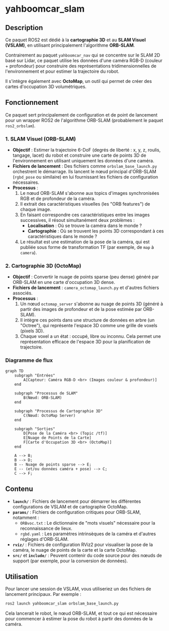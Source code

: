 # yahboomcar_slam

## Description

Ce paquet ROS2 est dédié à la **cartographie 3D** et au **SLAM Visuel (VSLAM)**, en utilisant principalement l'algorithme **ORB-SLAM**.

Contrairement au paquet `yahboomcar_nav` qui se concentre sur le SLAM 2D basé sur Lidar, ce paquet utilise les données d'une caméra RGB-D (couleur + profondeur) pour construire des représentations tridimensionnelles de l'environnement et pour estimer la trajectoire du robot.

Il s'intègre également avec **OctoMap**, un outil qui permet de créer des cartes d'occupation 3D volumétriques.

## Fonctionnement

Ce paquet sert principalement de configuration et de point de lancement pour un wrapper ROS2 de l'algorithme ORB-SLAM (probablement le paquet `ros2_orbslam`).

### 1. SLAM Visuel (ORB-SLAM)

-   **Objectif** : Estimer la trajectoire 6-DoF (degrés de liberté : x, y, z, roulis, tangage, lacet) du robot et construire une carte de points 3D de l'environnement en utilisant uniquement les données d'une caméra.
-   **Fichiers de lancement** : Des fichiers comme `orbslam_base_launch.py` orchestrent le démarrage. Ils lancent le nœud principal d'ORB-SLAM (`rgbd_pose` ou similaire) en lui fournissant les fichiers de configuration nécessaires.
-   **Processus** :
    1.  Le nœud ORB-SLAM s'abonne aux topics d'images synchronisées RGB et de profondeur de la caméra.
    2.  Il extrait des caractéristiques visuelles (les "ORB features") de chaque image.
    3.  En faisant correspondre ces caractéristiques entre les images successives, il résout simultanément deux problèmes :
        -   **Localisation** : Où se trouve la caméra dans le monde ?
        -   **Cartographie** : Où se trouvent les points 3D correspondant à ces caractéristiques dans le monde ?
    4.  Le résultat est une estimation de la pose de la caméra, qui est publiée sous forme de transformation TF (par exemple, de `map` à `camera`).

### 2. Cartographie 3D (OctoMap)

-   **Objectif** : Convertir le nuage de points sparse (peu dense) généré par ORB-SLAM en une carte d'occupation 3D dense.
-   **Fichiers de lancement** : `camera_octomap_launch.py` et d'autres fichiers associés.
-   **Processus** :
    1.  Un nœud `octomap_server` s'abonne au nuage de points 3D (généré à partir des images de profondeur et de la pose estimée par ORB-SLAM).
    2.  Il intègre ces points dans une structure de données en arbre (un "Octree"), qui représente l'espace 3D comme une grille de voxels (pixels 3D).
    3.  Chaque voxel a un état : occupé, libre ou inconnu. Cela permet une représentation efficace de l'espace 3D pour la planification de trajectoire.

### Diagramme de flux

```mermaid
graph TD
    subgraph "Entrées"
        A[Capteur: Caméra RGB-D <br> (Images couleur & profondeur)]
    end

    subgraph "Processus de SLAM"
        B(Nœud: ORB-SLAM)
    end

    subgraph "Processus de Cartographie 3D"
        C(Nœud: OctoMap Server)
    end

    subgraph "Sorties"
        D[Pose de la Caméra <br> (Topic /tf)]
        E[Nuage de Points de la Carte]
        F[Carte d'Occupation 3D <br> (OctoMap)]
    end

    A --> B;
    B --> D;
    B -- Nuage de points sparse --> E;
    E -- (et/ou données caméra + pose) --> C;
    C --> F;
```

## Contenu

-   **`launch/`** : Fichiers de lancement pour démarrer les différentes configurations de VSLAM et de cartographie OctoMap.
-   **`params/`** : Fichiers de configuration critiques pour ORB-SLAM, notamment :
    -   `ORBvoc.txt` : Le dictionnaire de "mots visuels" nécessaire pour la reconnaissance de lieux.
    -   `rgbd.yaml` : Les paramètres intrinsèques de la caméra et d'autres réglages d'ORB-SLAM.
-   **`rviz/`** : Fichiers de configuration RViz2 pour visualiser la pose de la caméra, le nuage de points de la carte et la carte OctoMap.
-   **`src/`** et **`include/`** : Peuvent contenir du code source pour des nœuds de support (par exemple, pour la conversion de données).

## Utilisation

Pour lancer une session de VSLAM, vous utiliseriez un des fichiers de lancement principaux. Par exemple :
```bash
ros2 launch yahboomcar_slam orbslam_base_launch.py
```
Cela lancerait le robot, le nœud ORB-SLAM, et tout ce qui est nécessaire pour commencer à estimer la pose du robot à partir des données de la caméra.
